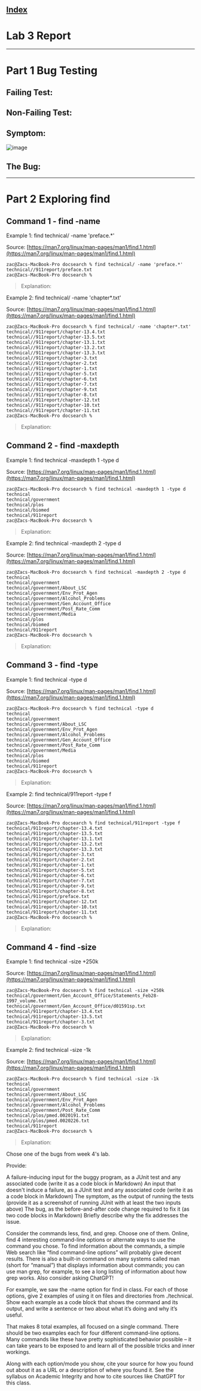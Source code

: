 [Index](https://zcashe.github.io/cse15l-lab-reports/index.html)
---
# Lab 3 Report 
---
# Part 1 Bug Testing

## Failing Test:




## Non-Failing Test:


## Symptom:
![image](assets/IMG_1504.jpeg)

## The Bug:


---
# Part 2 Exploring find


## Command 1 - find -name
Example 1: find technical/ -name 'preface.*'

Source: [https://man7.org/linux/man-pages/man1/find.1.html](https://man7.org/linux/man-pages/man1/find.1.html)

```
zac@Zacs-MacBook-Pro docsearch % find technical/ -name 'preface.*'
technical//911report/preface.txt
zac@Zacs-MacBook-Pro docsearch % 
```
>Explanation:

Example 2: find technical/ -name 'chapter*.txt'

Source: [https://man7.org/linux/man-pages/man1/find.1.html](https://man7.org/linux/man-pages/man1/find.1.html)
```
zac@Zacs-MacBook-Pro docsearch % find technical/ -name 'chapter*.txt'
technical//911report/chapter-13.4.txt
technical//911report/chapter-13.5.txt
technical//911report/chapter-13.1.txt
technical//911report/chapter-13.2.txt
technical//911report/chapter-13.3.txt
technical//911report/chapter-3.txt
technical//911report/chapter-2.txt
technical//911report/chapter-1.txt
technical//911report/chapter-5.txt
technical//911report/chapter-6.txt
technical//911report/chapter-7.txt
technical//911report/chapter-9.txt
technical//911report/chapter-8.txt
technical//911report/chapter-12.txt
technical//911report/chapter-10.txt
technical//911report/chapter-11.txt
zac@Zacs-MacBook-Pro docsearch % 
```
>Explanation:

## Command 2 - find -maxdepth

Example 1: find technical -maxdepth 1 -type d

Source: [https://man7.org/linux/man-pages/man1/find.1.html](https://man7.org/linux/man-pages/man1/find.1.html)
```
zac@Zacs-MacBook-Pro docsearch % find technical -maxdepth 1 -type d
technical
technical/government
technical/plos
technical/biomed
technical/911report
zac@Zacs-MacBook-Pro docsearch % 
```
>Explanation:

Example 2: find technical -maxdepth 2 -type d

Source: [https://man7.org/linux/man-pages/man1/find.1.html](https://man7.org/linux/man-pages/man1/find.1.html)
```
zac@Zacs-MacBook-Pro docsearch % find technical -maxdepth 2 -type d               
technical
technical/government
technical/government/About_LSC
technical/government/Env_Prot_Agen
technical/government/Alcohol_Problems
technical/government/Gen_Account_Office
technical/government/Post_Rate_Comm
technical/government/Media
technical/plos
technical/biomed
technical/911report
zac@Zacs-MacBook-Pro docsearch % 
```
>Explanation:

## Command 3 - find -type

Example 1: find technical -type d

Source: [https://man7.org/linux/man-pages/man1/find.1.html](https://man7.org/linux/man-pages/man1/find.1.html)
```
zac@Zacs-MacBook-Pro docsearch % find technical -type d
technical
technical/government
technical/government/About_LSC
technical/government/Env_Prot_Agen
technical/government/Alcohol_Problems
technical/government/Gen_Account_Office
technical/government/Post_Rate_Comm
technical/government/Media
technical/plos
technical/biomed
technical/911report
zac@Zacs-MacBook-Pro docsearch % 
```
>Explanation:

Example 2: find technical/911report -type f

Source: [https://man7.org/linux/man-pages/man1/find.1.html](https://man7.org/linux/man-pages/man1/find.1.html)
```
zac@Zacs-MacBook-Pro docsearch % find technical/911report -type f
technical/911report/chapter-13.4.txt
technical/911report/chapter-13.5.txt
technical/911report/chapter-13.1.txt
technical/911report/chapter-13.2.txt
technical/911report/chapter-13.3.txt
technical/911report/chapter-3.txt
technical/911report/chapter-2.txt
technical/911report/chapter-1.txt
technical/911report/chapter-5.txt
technical/911report/chapter-6.txt
technical/911report/chapter-7.txt
technical/911report/chapter-9.txt
technical/911report/chapter-8.txt
technical/911report/preface.txt
technical/911report/chapter-12.txt
technical/911report/chapter-10.txt
technical/911report/chapter-11.txt
zac@Zacs-MacBook-Pro docsearch % 
```
>Explanation:

## Command 4 - find -size

Example 1: find technical -size +250k

Source: [https://man7.org/linux/man-pages/man1/find.1.html](https://man7.org/linux/man-pages/man1/find.1.html)
```
zac@Zacs-MacBook-Pro docsearch % find technical -size +250k
technical/government/Gen_Account_Office/Statements_Feb28-1997_volume.txt
technical/government/Gen_Account_Office/d01591sp.txt
technical/911report/chapter-13.4.txt
technical/911report/chapter-13.5.txt
technical/911report/chapter-3.txt
zac@Zacs-MacBook-Pro docsearch % 
```
>Explanation:

Example 2: find technical -size -1k

Source: [https://man7.org/linux/man-pages/man1/find.1.html](https://man7.org/linux/man-pages/man1/find.1.html)
```
zac@Zacs-MacBook-Pro docsearch % find technical -size -1k
technical
technical/government
technical/government/About_LSC
technical/government/Env_Prot_Agen
technical/government/Alcohol_Problems
technical/government/Post_Rate_Comm
technical/plos/pmed.0020191.txt
technical/plos/pmed.0020226.txt
technical/911report
zac@Zacs-MacBook-Pro docsearch % 
```
>Explanation:

Chose one of the bugs from week 4's lab.

Provide:

A failure-inducing input for the buggy program, as a JUnit test and any associated code (write it as a code block in Markdown)
An input that doesn't induce a failure, as a JUnit test and any associated code (write it as a code block in Markdown)
The symptom, as the output of running the tests (provide it as a screenshot of running JUnit with at least the two inputs above)
The bug, as the before-and-after code change required to fix it (as two code blocks in Markdown)
Briefly describe why the fix addresses the issue.

Consider the commands less, find, and grep. Choose one of them. Online, find 4 interesting command-line options or alternate ways to use the command you chose. To find information about the commands, a simple Web search like “find command-line options” will probably give decent results. There is also a built-in command on many systems called man (short for “manual”) that displays information about commands; you can use man grep, for example, to see a long listing of information about how grep works. Also consider asking ChatGPT!

For example, we saw the -name option for find in class. For each of those options, give 2 examples of using it on files and directories from ./technical. Show each example as a code block that shows the command and its output, and write a sentence or two about what it’s doing and why it’s useful.

That makes 8 total examples, all focused on a single command. There should be two examples each for four different command-line options. Many commands like these have pretty sophisticated behavior possible – it can take years to be exposed to and learn all of the possible tricks and inner workings.

Along with each option/mode you show, cite your source for how you found out about it as a URL or a description of where you found it. See the syllabus on Academic Integrity and how to cite sources like ChatGPT for this class.


